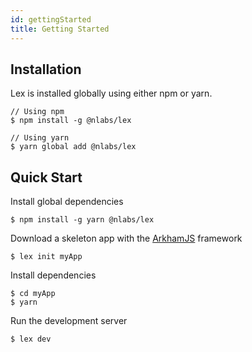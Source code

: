 ```yaml
---
id: gettingStarted
title: Getting Started
---
```


## Installation

Lex is installed globally using either npm or yarn.

```shell
// Using npm
$ npm install -g @nlabs/lex

// Using yarn
$ yarn global add @nlabs/lex
```

## Quick Start

Install global dependencies

```shell
$ npm install -g yarn @nlabs/lex
```

Download a skeleton app with the [ArkhamJS](https://arkhamjs.io) framework

```shell
$ lex init myApp
```

Install dependencies

```shell
$ cd myApp
$ yarn
```

Run the development server

```shell
$ lex dev
```
